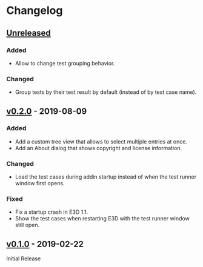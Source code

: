 # Changelog

## [Unreleased]

### Added
- Allow to change test grouping behavior.

### Changed
- Group tests by their test result by default (instead of by test case name).


## [v0.2.0] - 2019-08-09

### Added
- Add a custom tree view that allows to select multiple entries at once.
- Add an About dialog that shows copyright and license information.

### Changed
- Load the test cases during addin startup instead of when the test runner window first opens.

### Fixed
- Fix a startup crash in E3D 1.1.
- Show the test cases when restarting E3D with the test runner window still open.


## [v0.1.0] - 2019-02-22

Initial Release


  [Unreleased]: https://github.com/PoByBolek/PmlUnit/compare/master...develop
  [v0.2.0]: https://github.com/PoByBolek/PmlUnit/releases/tag/v0.2.0
  [v0.1.0]: https://github.com/PoByBolek/PmlUnit/releases/tag/v0.1.0

